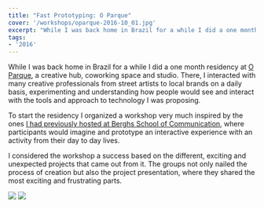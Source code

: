 ```yaml
---
title: "Fast Prototyping: O Parque"
cover: '/workshops/oparque-2016-10_01.jpg'
excerpt: "While I was back home in Brazil for a while I did a one month residency at O Parque, a creative hub, coworking space and studio. There, I interacted with many creative professionals from street artists to local brands on a daily basis."
tags:
- '2016'
---
```


While I was back home in Brazil for a while I did a one month residency at [O Parque](http://www.oparque.com.br/), a creative hub, coworking space and studio. There, I interacted with many creative professionals from street artists to local brands on a daily basis, experimenting and understanding how people would see and interact with the tools and approach to technology I was proposing.

To start the residency I organized a workshop very much inspired by the ones [I had previously hosted at Berghs School of Communication]("/tag/berghs), where participants would imagine and prototype an interactive experience with an activity from their day to day lives.

I considered the workshop a success based on the different, exciting and unexpected projects that came out from it. The groups not only nailed the process of creation but also the project presentation, where they shared the most exciting and frustrating parts.

![](/workshops/oparque-2016-10_01.jpg)
![](/workshops/oparque-2016-10_02.jpg)

